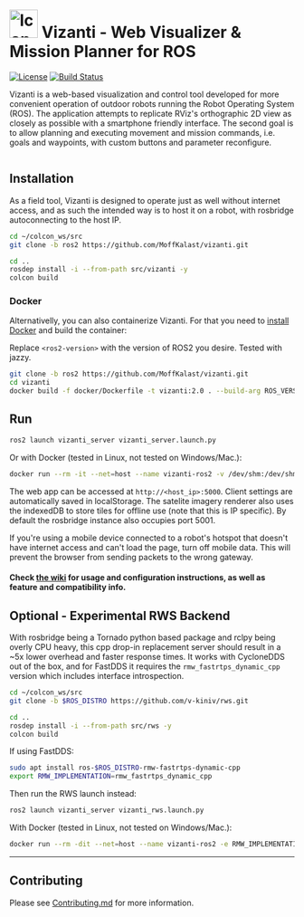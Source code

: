 # <img src="vizanti_server/public/assets/icon/512.png" alt="Icon" title="Grid" width="50" height="50"/> Vizanti - Web Visualizer & Mission Planner for ROS

[![License](https://img.shields.io/badge/License-BSD_3--Clause-blue.png)](https://opensource.org/licenses/BSD-3-Clause) [![Build Status](https://build.ros2.org/buildStatus/icon?job=Hdev__vizanti__ubuntu_jammy_amd64)](https://build.ros2.org/job/Hdev__vizanti__ubuntu_jammy_amd64/)

Vizanti is a web-based visualization and control tool developed for more convenient operation of outdoor robots running the Robot Operating System (ROS). The application attempts to replicate RViz's orthographic 2D view as closely as possible with a smartphone friendly interface. The second goal is to allow planning and executing movement and mission commands, i.e. goals and waypoints, with custom buttons and parameter reconfigure.

<img src="vizanti_server/public/assets/icon/preview.jpg" alt=""/> 

## Installation

As a field tool, Vizanti is designed to operate just as well without internet access, and as such the intended way is to host it on a robot, with rosbridge autoconnecting to the host IP.

```bash
cd ~/colcon_ws/src
git clone -b ros2 https://github.com/MoffKalast/vizanti.git

cd ..
rosdep install -i --from-path src/vizanti -y
colcon build
```

### Docker

Alternativelly, you can also containerize Vizanti. For that you need to [install Docker](https://docs.docker.com/engine/install/ubuntu/) and build the container:

Replace `<ros2-version>` with the version of ROS2 you desire. Tested with jazzy.  

```bash
git clone -b ros2 https://github.com/MoffKalast/vizanti.git
cd vizanti
docker build -f docker/Dockerfile -t vizanti:2.0 . --build-arg ROS_VERSION=<ros2-version>
```

## Run
```bash
ros2 launch vizanti_server vizanti_server.launch.py
```  
Or with Docker (tested in Linux, not tested on Windows/Mac.):
```bash
docker run --rm -it --net=host --name vizanti-ros2 -v /dev/shm:/dev/shm vizanti:2.0
```  

The web app can be accessed at `http://<host_ip>:5000`. Client settings are automatically saved in localStorage. The satelite imagery renderer also uses the indexedDB to store tiles for offline use (note that this is IP specific). By default the rosbridge instance also occupies port 5001.

If you're using a mobile device connected to a robot's hotspot that doesn't have internet access and can't load the page, turn off mobile data. This will prevent the browser from sending packets to the wrong gateway.

####  Check [the wiki](https://github.com/MoffKalast/vizanti/wiki) for usage and configuration instructions, as well as feature and compatibility info.

## Optional - Experimental RWS Backend

With rosbridge being a Tornado python based package and rclpy being overly CPU heavy, this cpp drop-in replacement server should result in a ~5x lower overhead and faster response times. It works with CycloneDDS out of the box, and for FastDDS it requires the `rmw_fastrtps_dynamic_cpp` version which includes interface introspection.

```bash
cd ~/colcon_ws/src
git clone -b $ROS_DISTRO https://github.com/v-kiniv/rws.git

cd ..
rosdep install -i --from-path src/rws -y 
colcon build
```

If using FastDDS:

```bash
sudo apt install ros-$ROS_DISTRO-rmw-fastrtps-dynamic-cpp
export RMW_IMPLEMENTATION=rmw_fastrtps_dynamic_cpp
```

Then run the RWS launch instead:

```bash
ros2 launch vizanti_server vizanti_rws.launch.py
```

With Docker (tested in Linux, not tested on Windows/Mac.):
```bash
docker run --rm -dit --net=host --name vizanti-ros2 -e RMW_IMPLEMENTATION='rmw_fastrtps_dynamic_cpp' -v /dev/shm:/dev/shm vizanti:2.0
```

----

## Contributing

Please see [Contributing.md](Contributing.md) for more information.
